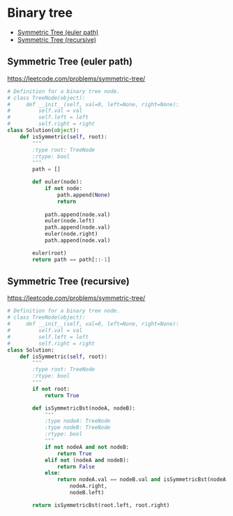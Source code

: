 # Binary tree

+ [Symmetric Tree (euler path)](#symmetric-tree-euler-path)
+ [Symmetric Tree (recursive)](#symmetric-tree-recursive)

## Symmetric Tree (euler path)

https://leetcode.com/problems/symmetric-tree/

```python
# Definition for a binary tree node.
# class TreeNode(object):
#     def __init__(self, val=0, left=None, right=None):
#         self.val = val
#         self.left = left
#         self.right = right
class Solution(object):
    def isSymmetric(self, root):
        """
        :type root: TreeNode
        :rtype: bool
        """
        path = []

        def euler(node):
            if not node:
                path.append(None)
                return
            
            path.append(node.val)
            euler(node.left)
            path.append(node.val)
            euler(node.right)
            path.append(node.val)

        euler(root)
        return path == path[::-1]

```

## Symmetric Tree (recursive)

https://leetcode.com/problems/symmetric-tree/

```python
# Definition for a binary tree node.
# class TreeNode(object):
#     def __init__(self, val=0, left=None, right=None):
#         self.val = val
#         self.left = left
#         self.right = right
class Solution:
    def isSymmetric(self, root):
        """
        :type root: TreeNode
        :rtype: bool
        """
        if not root:
            return True

        def isSymmetricBst(nodeA, nodeB):
            """
            :type nodeA: TreeNode
            :type nodeB: TreeNode
            :rtype: bool
            """
            if not nodeA and not nodeB:
                return True
            elif not (nodeA and nodeB):
                return False
            else:
                return nodeA.val == nodeB.val and isSymmetricBst(nodeA.left, nodeB.right) and isSymmetricBst(
                    nodeA.right,
                    nodeB.left)

        return isSymmetricBst(root.left, root.right)

```